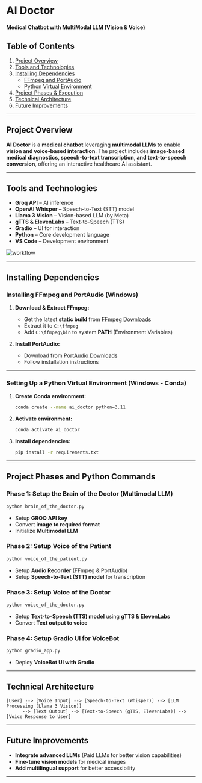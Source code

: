 # AI Doctor

**Medical Chatbot with MultiModal LLM (Vision & Voice)**

## Table of Contents

1. [Project Overview](#project-overview)
2. [Tools and Technologies](#tools-and-technologies)
3. [Installing Dependencies](#installing-dependencies)
   - [FFmpeg and PortAudio](#installing-ffmpeg-and-portaudio)
   - [Python Virtual Environment](#setting-up-a-python-virtual-environment)
4. [Project Phases & Execution](#project-phases-and-python-commands)
5. [Technical Architecture](#technical-architecture)
6. [Future Improvements](#future-improvements)

---

## Project Overview

**AI Doctor** is a **medical chatbot** leveraging **multimodal LLMs** to enable **vision and voice-based interaction**. The project includes **image-based medical diagnostics, speech-to-text transcription, and text-to-speech conversion**, offering an interactive healthcare AI assistant.

---

## Tools and Technologies

- **Groq API** – AI inference
- **OpenAI Whisper** – Speech-to-Text (STT) model
- **Llama 3 Vision** – Vision-based LLM (by Meta)
- **gTTS & ElevenLabs** – Text-to-Speech (TTS)
- **Gradio** – UI for interaction
- **Python** – Core development language
- **VS Code** – Development environment
  
![workflow](https://github.com/user-attachments/assets/31f16a39-5c58-4679-bf18-9891761c7773)

---

## Installing Dependencies

### Installing FFmpeg and PortAudio (Windows)

1. **Download & Extract FFmpeg:**
   - Get the latest **static build** from [FFmpeg Downloads](https://ffmpeg.org/download.html)
   - Extract it to `C:\ffmpeg`
   - Add `C:\ffmpeg\bin` to system **PATH** (Environment Variables)

2. **Install PortAudio:**
   - Download from [PortAudio Downloads](http://www.portaudio.com/download.html)
   - Follow installation instructions

---

### Setting Up a Python Virtual Environment (Windows - Conda)

1. **Create Conda environment:**
   ```bash
   conda create --name ai_doctor python=3.11
   ```
2. **Activate environment:**
   ```bash
   conda activate ai_doctor
   ```
3. **Install dependencies:**
   ```bash
   pip install -r requirements.txt
   ```

---

## Project Phases and Python Commands

### Phase 1: **Setup the Brain of the Doctor (Multimodal LLM)**
   ```bash
   python brain_of_the_doctor.py
   ```
   - Setup **GROQ API key**
   - Convert **image to required format**
   - Initialize **Multimodal LLM**

### Phase 2: **Setup Voice of the Patient**
   ```bash
   python voice_of_the_patient.py
   ```
   - Setup **Audio Recorder** (FFmpeg & PortAudio)
   - Setup **Speech-to-Text (STT) model** for transcription

### Phase 3: **Setup Voice of the Doctor**
   ```bash
   python voice_of_the_doctor.py
   ```
   - Setup **Text-to-Speech (TTS) model** using **gTTS & ElevenLabs**
   - Convert **Text output to voice**

### Phase 4: **Setup Gradio UI for VoiceBot**
   ```bash
   python gradio_app.py
   ```
   - Deploy **VoiceBot UI with Gradio**

---

## Technical Architecture

```
[User] --> [Voice Input] --> [Speech-to-Text (Whisper)] --> [LLM Processing (Llama 3 Vision)]
      --> [Text Output] --> [Text-to-Speech (gTTS, ElevenLabs)] --> [Voice Response to User]
```

---

## Future Improvements

- **Integrate advanced LLMs** (Paid LLMs for better vision capabilities)
- **Fine-tune vision models** for medical images
- **Add multilingual support** for better accessibility

---
